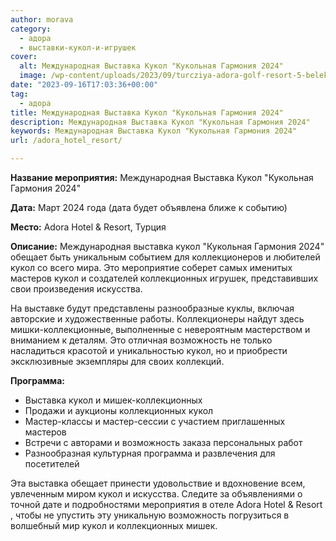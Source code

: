 ```yaml
---
author: morava
category:
  - адора
  - выставки-кукол-и-игрушек
cover:
  alt: Международная Выставка Кукол "Кукольная Гармония 2024"
  image: /wp-content/uploads/2023/09/turcziya-adora-golf-resort-5-belek.webp
date: "2023-09-16T17:03:36+00:00"
tag:
  - адора
title: Международная Выставка Кукол "Кукольная Гармония 2024"
description: Международная Выставка Кукол "Кукольная Гармония 2024"
keywords: Международная Выставка Кукол "Кукольная Гармония 2024"
url: /adora_hotel_resort/

---
```

**Название мероприятия:** Международная Выставка Кукол "Кукольная Гармония 2024"

**Дата:** Март 2024 года (дата будет объявлена ближе к событию)

**Место:** Adora Hotel & Resort, Турция

**Описание:** Международная выставка кукол "Кукольная Гармония 2024" обещает быть уникальным событием для коллекционеров и любителей кукол со всего мира. Это мероприятие соберет самых именитых мастеров кукол и создателей коллекционных игрушек, представивших свои произведения искусства.

На выставке будут представлены разнообразные куклы, включая авторские и художественные работы. Коллекционеры найдут здесь мишки-коллекционные, выполненные с невероятным мастерством и вниманием к деталям. Это отличная возможность не только насладиться красотой и уникальностью кукол, но и приобрести эксклюзивные экземпляры для своих коллекций.

**Программа:**

- Выставка кукол и мишек-коллекционных
- Продажи и аукционы коллекционных кукол
- Мастер-классы и мастер-сессии с участием приглашенных мастеров
- Встречи с авторами и возможность заказа персональных работ
- Разнообразная культурная программа и развлечения для посетителей

Эта выставка обещает принести удовольствие и вдохновение всем, увлеченным миром кукол и искусства. Следите за объявлениями о точной дате и подробностями мероприятия в отеле Adora Hotel & Resort , чтобы не упустить эту уникальную возможность погрузиться в волшебный мир кукол и коллекционных мишек.
